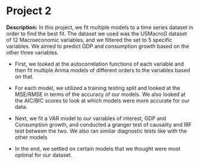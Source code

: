 # Project 2

**Description:** In this project, we fit multiple models to a time series dataset in order to find the best fit. The dataset we used was the USMacroG dataset of 12 Macroeconomic variables, and we filtered the set to 5 specific variables. We aimed to predict GDP and consumption growth based on the other three variables. 
* First, we looked at the autocorrelation functions of each variable and then fit multiple Arima models of different orders to the variables based on that.

* For each model, we utilized a training testing split and looked at the MSE/RMSE in terms of the accuracy of our models. We also looked at the AIC/BIC scores to look at which models were more accurate for our data.

* Next, we fit a VAR model to our variables of interest, GDP and Consumption growth, and conducted a granger test of causality and IRF test between the two. We also ran similar diagnostic tests like with the other models

* In the end, we settled on certain models that we thought were most optimal for our dataset. 

